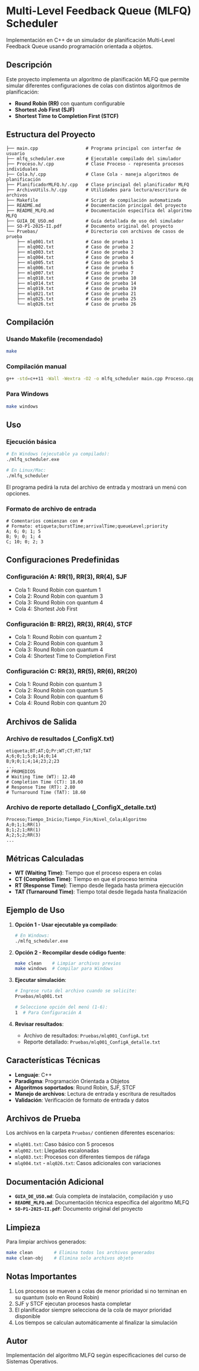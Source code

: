 # Multi-Level Feedback Queue (MLFQ) Scheduler

Implementación en C++ de un simulador de planificación Multi-Level Feedback Queue usando programación orientada a objetos.

## Descripción

Este proyecto implementa un algoritmo de planificación MLFQ que permite simular diferentes configuraciones de colas con distintos algoritmos de planificación:

- **Round Robin (RR)** con quantum configurable
- **Shortest Job First (SJF)**
- **Shortest Time to Completion First (STCF)**

## Estructura del Proyecto

```
├── main.cpp                  # Programa principal con interfaz de usuario
├── mlfq_scheduler.exe        # Ejecutable compilado del simulador
├── Proceso.h/.cpp            # Clase Proceso - representa procesos individuales
├── Cola.h/.cpp               # Clase Cola - maneja algoritmos de planificación
├── PlanificadorMLFQ.h/.cpp   # Clase principal del planificador MLFQ
├── ArchivoUtils.h/.cpp       # Utilidades para lectura/escritura de archivos
├── Makefile                  # Script de compilación automatizada
├── README.md                 # Documentación principal del proyecto
├── README_MLFQ.md            # Documentación específica del algoritmo MLFQ
├── GUIA_DE_USO.md            # Guía detallada de uso del simulador
├── SO-P1-2025-II.pdf         # Documento original del proyecto
└── Pruebas/                  # Directorio con archivos de casos de prueba
    ├── mlq001.txt            # Caso de prueba 1
    ├── mlq002.txt            # Caso de prueba 2
    ├── mlq003.txt            # Caso de prueba 3
    ├── mlq004.txt            # Caso de prueba 4
    ├── mlq005.txt            # Caso de prueba 5
    ├── mlq006.txt            # Caso de prueba 6
    ├── mlq007.txt            # Caso de prueba 7
    ├── mlq010.txt            # Caso de prueba 10
    ├── mlq014.txt            # Caso de prueba 14
    ├── mlq019.txt            # Caso de prueba 19
    ├── mlq021.txt            # Caso de prueba 21
    ├── mlq025.txt            # Caso de prueba 25
    └── mlq026.txt            # Caso de prueba 26
```

## Compilación

### Usando Makefile (recomendado)
```bash
make
```

### Compilación manual
```bash
g++ -std=c++11 -Wall -Wextra -O2 -o mlfq_scheduler main.cpp Proceso.cpp Cola.cpp PlanificadorMLFQ.cpp ArchivoUtils.cpp
```

### Para Windows
```bash
make windows
```

## Uso

### Ejecución básica
```bash
# En Windows (ejecutable ya compilado):
./mlfq_scheduler.exe

# En Linux/Mac:
./mlfq_scheduler
```

El programa pedirá la ruta del archivo de entrada y mostrará un menú con opciones.

### Formato de archivo de entrada
```
# Comentarios comienzan con #
# Formato: etiqueta;burstTime;arrivalTime;queueLevel;priority
A; 6; 0; 1; 5
B; 9; 0; 1; 4
C; 10; 0; 2; 3
```

## Configuraciones Predefinidas

### Configuración A: RR(1), RR(3), RR(4), SJF
- Cola 1: Round Robin con quantum 1
- Cola 2: Round Robin con quantum 3
- Cola 3: Round Robin con quantum 4
- Cola 4: Shortest Job First

### Configuración B: RR(2), RR(3), RR(4), STCF
- Cola 1: Round Robin con quantum 2
- Cola 2: Round Robin con quantum 3
- Cola 3: Round Robin con quantum 4
- Cola 4: Shortest Time to Completion First

### Configuración C: RR(3), RR(5), RR(6), RR(20)
- Cola 1: Round Robin con quantum 3
- Cola 2: Round Robin con quantum 5
- Cola 3: Round Robin con quantum 6
- Cola 4: Round Robin con quantum 20

## Archivos de Salida

### Archivo de resultados (_ConfigX.txt)
```
etiqueta;BT;AT;Q;Pr;WT;CT;RT;TAT
A;6;0;1;5;8;14;0;14
B;9;0;1;4;14;23;2;23
...
# PROMEDIOS
# Waiting Time (WT): 12.40
# Completion Time (CT): 18.60
# Response Time (RT): 2.80
# Turnaround Time (TAT): 18.60
```

### Archivo de reporte detallado (_ConfigX_detalle.txt)
```
Proceso;Tiempo_Inicio;Tiempo_Fin;Nivel_Cola;Algoritmo
A;0;1;1;RR(1)
B;1;2;1;RR(1)
A;2;5;2;RR(3)
...
```

## Métricas Calculadas

- **WT (Waiting Time)**: Tiempo que el proceso espera en colas
- **CT (Completion Time)**: Tiempo en que el proceso termina
- **RT (Response Time)**: Tiempo desde llegada hasta primera ejecución
- **TAT (Turnaround Time)**: Tiempo total desde llegada hasta finalización

## Ejemplo de Uso

1. **Opción 1 - Usar ejecutable ya compilado**:
   ```bash
   # En Windows:
   ./mlfq_scheduler.exe
   ```

2. **Opción 2 - Recompilar desde código fuente**:
   ```bash
   make clean    # Limpiar archivos previos
   make windows  # Compilar para Windows
   ```

3. **Ejecutar simulación**:
   ```bash
   # Ingrese ruta del archivo cuando se solicite:
   Pruebas/mlq001.txt
   
   # Seleccione opción del menú (1-6):
   1  # Para Configuración A
   ```

4. **Revisar resultados**:
   - Archivo de resultados: `Pruebas/mlq001_ConfigA.txt`
   - Reporte detallado: `Pruebas/mlq001_ConfigA_detalle.txt`

## Características Técnicas

- **Lenguaje**: C++
- **Paradigma**: Programación Orientada a Objetos
- **Algoritmos soportados**: Round Robin, SJF, STCF
- **Manejo de archivos**: Lectura de entrada y escritura de resultados
- **Validación**: Verificación de formato de entrada y datos

## Archivos de Prueba

Los archivos en la carpeta `Pruebas/` contienen diferentes escenarios:
- `mlq001.txt`: Caso básico con 5 procesos
- `mlq002.txt`: Llegadas escalonadas
- `mlq003.txt`: Procesos con diferentes tiempos de ráfaga
- `mlq004.txt` - `mlq026.txt`: Casos adicionales con variaciones

## Documentación Adicional

- **`GUIA_DE_USO.md`**: Guía completa de instalación, compilación y uso
- **`README_MLFQ.md`**: Documentación técnica específica del algoritmo MLFQ
- **`SO-P1-2025-II.pdf`**: Documento original del proyecto

## Limpieza

Para limpiar archivos generados:
```bash
make clean        # Elimina todos los archivos generados
make clean-obj    # Elimina solo archivos objeto
```

## Notas Importantes

1. Los procesos se mueven a colas de menor prioridad si no terminan en su quantum (solo en Round Robin)
2. SJF y STCF ejecutan procesos hasta completar
3. El planificador siempre selecciona de la cola de mayor prioridad disponible
4. Los tiempos se calculan automáticamente al finalizar la simulación

## Autor

Implementación del algoritmo MLFQ según especificaciones del curso de Sistemas Operativos.